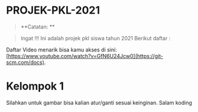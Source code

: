 # PROJEK-PKL-2021
> **Catatan: **

> Ingat !!!
> Ini adalah projek pkl siswa tahun 2021
> Berikut daftar :

Daftar Video menarik bisa kamu akses di sini: [https://www.youtube.com/watch?v=GfN6U24Jcw0](https://git-scm.com/docs). 

# Kelompok 1
Silahkan untuk gambar bisa kalian atur/ganti sesuai keinginan.
Salam koding


